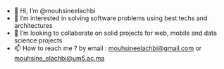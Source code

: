 - 👋 Hi, I’m @mouhsineelachbi
- 👀 I’m interested in solving software problems using best techs and architectures
- 💞️ I’m looking to collaborate on solid projects for web, mobile and data science projects
- 📫 How to reach me ? by email : mouhsineelachbi@gmail.com or mouhsine_elachbi@um5.ac.ma

<!---
mouhsineelachbi/mouhsineelachbi is a ✨ special ✨ repository because its `README.md` (this file) appears on your GitHub profile.
You can click the Preview link to take a look at your changes.
--->

